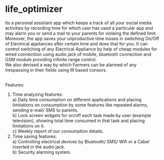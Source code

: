 # life_optimizer
Its a personal assistant app which keeps a track of all your social media activities by recording time for which user has used a particular app and may alarm you or send a mail to your parents for violaing the defined limit.    
Moreover, the app saves your unproductive time losses in switching On/Off of Electrical appliances after certain time and does that for you. It can control switching of any Electrical Appliance by help of cheap modules for wired connectiion using audio jack of mobile, bluetooth connection  and GSM module providing infinite range control.    
 We also devised a way by which Farmers can be alarmed of any trespassing in their fields using IR based consors.        
<br>


Features:      
1)  Time analyzing features:    
    a) Daily time consumption on different applications and placing limitations on consumption by some features like repeated alarms, sending e-mail/ SMS to parents.      
    b) Lock screen widgets for on/off each task made by user (example television), showing total time consumed in that task and placing limitations on it.    
    c) Weekly report of our consumption details.    
2)  Time saving features:    
    a) Controlling electrical devices by Bluetooth/ SMS/ Wifi or a Cabel inserted in the audio jack.    
    b) Security alarming system.   
